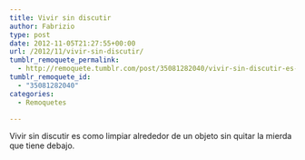 ```yaml
---
title: Vivir sin discutir
author: Fabrizio
type: post
date: 2012-11-05T21:27:55+00:00
url: /2012/11/vivir-sin-discutir/
tumblr_remoquete_permalink:
  - http://remoquete.tumblr.com/post/35081282040/vivir-sin-discutir-es-como-limpiar-alrededor-de-un
tumblr_remoquete_id:
  - "35081282040"
categories:
  - Remoquetes

---
```

Vivir sin discutir es como limpiar alrededor de un objeto sin quitar la mierda que tiene debajo.